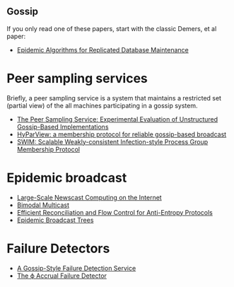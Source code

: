 ## Gossip 

If you only read one of these papers, start with the classic Demers, et al paper:
* [Epidemic Algorithms for Replicated Database Maintenance](http://bitsavers.informatik.uni-stuttgart.de/pdf/xerox/parc/techReports/CSL-89-1_Epidemic_Algorithms_for_Replicated_Database_Maintenance.pdf)

# Peer sampling services
Briefly, a peer sampling service is a system that maintains a restricted set (partial view) of the all machines participating in a gossip system.
* [The Peer Sampling Service: Experimental Evaluation of Unstructured Gossip-Based Implementations](http://infoscience.epfl.ch/record/83409/files/neg--1184036295all.pdf)
* [HyParView: a membership protocol for reliable gossip-based broadcast](http://asc.di.fct.unl.pt/~jleitao/pdf/dsn07-leitao.pdf)
* [SWIM: Scalable Weakly-consistent Infection-style Process Group Membership Protocol](http://www.cs.cornell.edu/~asdas/research/dsn02-swim.pdf)

# Epidemic broadcast 
* [Large-Scale Newscast Computing on the Internet ](http://www.soc.napier.ac.uk/~benp/dream/dreampaper17.pdf)
* [Bimodal Multicast](http://www.csl.mtu.edu/cs6461/www/Reading/Birman99.pdf)
* [Efficient Reconciliation and Flow Control for Anti-Entropy Protocols](http://www.cs.cornell.edu/home/rvr/papers/flowgossip.pdf)
* [Epidemic Broadcast Trees](http://www.gsd.inesc-id.pt/~ler/reports/srds07.pdf)

# Failure Detectors
* [A Gossip-Style Failure Detection Service](https://ecommons.cornell.edu/bitstream/handle/1813/7341/98-1687.pdf)
* [The ϕ Accrual Failure Detector ](https://dspace.jaist.ac.jp/dspace/bitstream/10119/4784/1/IS-RR-2004-010.pdf)

